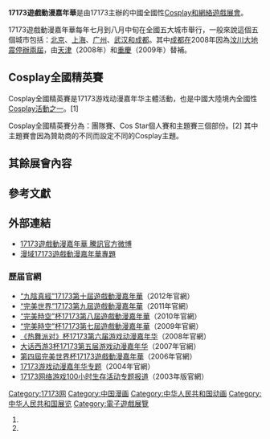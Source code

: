 **17173遊戲動漫嘉年華**是由17173主辦的中國全國性[Cosplay和](../Page/Cosplay.md "wikilink")[網絡遊戲展會](../Page/網絡遊戲.md "wikilink")。

17173遊戲動漫嘉年華每年七月到八月中旬在全國五大城市舉行，一般來說這個五個城市包括：[北京](../Page/北京.md "wikilink")、[上海](../Page/上海.md "wikilink")、[广州](../Page/广州.md "wikilink")、[武汉和](../Page/武汉.md "wikilink")[成都](../Page/成都.md "wikilink")。其中[成都在](../Page/成都.md "wikilink")2008年因為[汶川大地震停辦兩屆](../Page/汶川大地震.md "wikilink")，由[天津](../Page/天津.md "wikilink")（2008年）和[重慶](../Page/重慶.md "wikilink")（2009年）替補。

## Cosplay全國精英賽

Cosplay全國精英賽是17173游戏动漫嘉年华主體活動，也是中國大陸境內全國性[Cosplay活動之一](../Page/Cosplay.md "wikilink")。\[1\]

Cosplay全國精英賽分為：團隊賽、Cos Star個人賽和主題賽三個部份。\[2\]
其中主題賽會因為贊助商的不同而設定不同的Cosplay主題。

## 其餘展會內容

## 參考文獻

## 外部連結

  - [17173遊戲動漫嘉年華 騰訊官方微博](http://t.qq.com/jnh17173)
  - [漫域17173遊戲動漫嘉年華專題](http://www.comicyu.com/html/List/List_2958.shtml)

### 歷届官網

  - [“九陰真經”17173第十屆遊戲動漫嘉年華](http://act.17173.com/games/2012/)（2012年官網）
  - [“完美世界”17173第九屆遊戲動漫嘉年華](http://act.17173.com/games/2010/)（2011年官網）
  - [“完美時空”杯17173第八屆遊戲動漫嘉年華](http://act.17173.com/games/2010/)（2010年官網）
  - [“完美時空”杯17173第七屆遊戲動漫嘉年華](http://act.17173.com/games/2009/)（2009年官網）
  - [《热舞派对》杯17173第六届游戏动漫嘉年华](http://act.17173.com/games/2008/)（2008年官網）
  - [大话西游3杯17173第五届游戏动漫嘉年华](http://act.17173.com/games/2007/)（2007年官網）
  - [第四屆完美世界杯17173遊戲動漫嘉年華](http://act.17173.com/games/2006/)（2006年官網）
  - [17173游戏动漫嘉年华专题](https://web.archive.org/web/20090430120711/http://news.17173.com/zhuanti/2004games/)（2004年官網）
  - [17173网络游戏100小时生存活动专题报道](http://news.17173.com/zhuanti/survive/cosplay2.htm)（2003年版官網）

[Category:17173网](https://zh.wikipedia.org/wiki/Category:17173网 "wikilink")
[Category:中国漫画](https://zh.wikipedia.org/wiki/Category:中国漫画 "wikilink")
[Category:中华人民共和国动画](https://zh.wikipedia.org/wiki/Category:中华人民共和国动画 "wikilink")
[Category:中华人民共和国展览](https://zh.wikipedia.org/wiki/Category:中华人民共和国展览 "wikilink")
[Category:電子遊戲展覽](https://zh.wikipedia.org/wiki/Category:電子遊戲展覽 "wikilink")

1.
2.